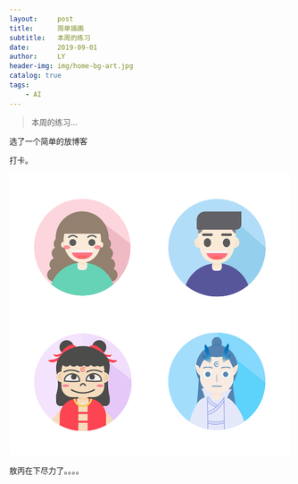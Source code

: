 ```yaml
---
layout:     post
title:      简单插画
subtitle:   本周的练习
date:       2019-09-01
author:     LY
header-img: img/home-bg-art.jpg
catalog: true
tags:
    - AI
---
```


> 本周的练习... 

选了一个简单的放博客

打卡。

![](/img/2019090101.png)

敖丙在下尽力了。。。。